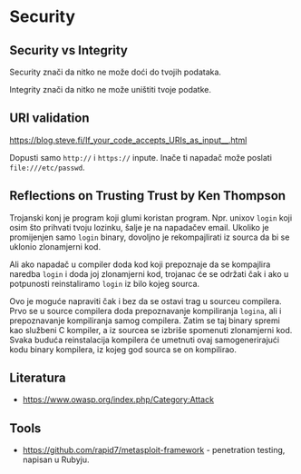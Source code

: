 # Security

## Security vs Integrity

Security znači da nitko ne može doći do tvojih podataka.

Integrity znači da nitko ne može uništiti tvoje podatke.

## URI validation

https://blog.steve.fi/If_your_code_accepts_URIs_as_input__.html

Dopusti samo `http://` i `https://` inpute. Inače ti napadač može poslati `file:///etc/passwd`.

## Reflections on Trusting Trust by Ken Thompson

Trojanski konj je program koji glumi koristan program. Npr. unixov `login` koji osim što prihvati tvoju lozinku, šalje je na napadačev email. Ukoliko je promijenjen samo `login` binary, dovoljno je rekompajlirati iz sourca da bi se uklonio zlonamjerni kod.

Ali ako napadač u compiler doda kod koji prepoznaje da se kompajlira naredba `login` i doda joj zlonamjerni kod, trojanac će se održati čak i ako u potpunosti reinstaliramo `login` iz bilo kojeg sourca.

Ovo je moguće napraviti čak i bez da se ostavi trag u sourceu compilera. Prvo se u source compilera doda prepoznavanje kompiliranja `logina`, ali i prepoznavanje kompiliranja samog compilera. Zatim se taj binary spremi kao službeni C kompiler, a iz sourcea se izbriše spomenuti zlonamjerni kod. Svaka buduća reinstalacija kompilera će umetnuti ovaj samogenerirajući kodu binary kompilera, iz kojeg god sourca se on kompilirao.

## Literatura

* https://www.owasp.org/index.php/Category:Attack

## Tools

* https://github.com/rapid7/metasploit-framework - penetration testing, napisan u Rubyju.
